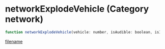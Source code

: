# networkExplodeVehicle (Category network)

```js
function networkExplodeVehicle(vehicle: number, isAudible: boolean, isInvisible: boolean, p3: boolean): number
```

[filename](networkExplodeVehicle_m.md ':include')